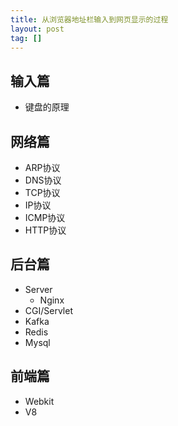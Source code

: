 ```yaml
---
title: 从浏览器地址栏输入到网页显示的过程
layout: post
tag: []
---
```


## 输入篇

* 键盘的原理

## 网络篇

* ARP协议
* DNS协议
* TCP协议
* IP协议
* ICMP协议
* HTTP协议

## 后台篇

* Server
    * Nginx
* CGI/Servlet
* Kafka
* Redis
* Mysql

## 前端篇

* Webkit
* V8
